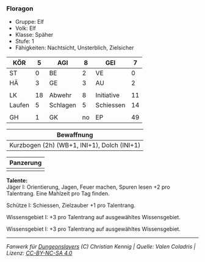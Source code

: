 ### Floragon  
- Gruppe: Elf  
- Volk: Elf  
- Klasse: Späher  
- Stufe: 1  
- Fähigkeiten: Nachtsicht, Unsterblich, Zielsicher  


| KÖR | 5 | AGI | 8 | GEI | 7 |
| --- | --- | --- | --- | --- | --- |
| ST | 0 | BE | 2 | VE | 0 |
| HÄ | 3 | GE | 3 | AU | 2 |
|  |  |  |  |  |  |
| LK | 18 | Abwehr | 8 | Initiative | 11 |
| Laufen | 5 | Schlagen | 5 | Schiessen | 14 |
|  |  |  |  |  |  |
| GH | 1 | GK | no | EP | 49 |


| Bewaffnung |
| --- |
| Kurzbogen (2h) (WB+1, INI+1), Dolch (INI+1) |


| Panzerung |
| --- |
|  |


**Talente:**  
Jäger I: Orientierung, Jagen, Feuer machen, Spuren lesen +2 pro Talentrang. Eine Mahlzeit pro Tag finden.

Schütze I: Schiessen, Zielzauber +1 pro Talentrang.

Wissensgebiet I: +3 pro Talentrang auf ausgewähltes Wissensgebiet.

Wissensgebiet I: +3 pro Talentrang auf ausgewähltes Wissensgebiet.





___
*Fanwerk für [Dungeonslayers](https://www.dungeonslayers.net/) (C) Christian Kennig | Quelle: Valen Coladris | Lizenz: [CC-BY-NC-SA 4.0](https://creativecommons.org/licenses/by-nc-sa/4.0/deed.de)*